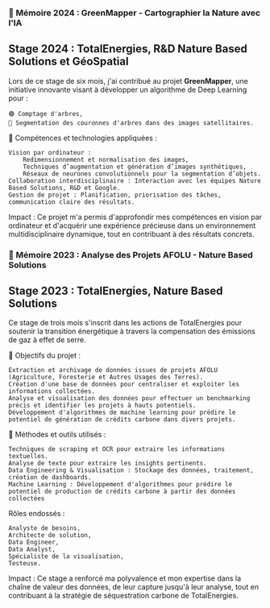 ### 📘 Mémoire 2024 : GreenMapper - Cartographier la Nature avec l'IA

## Stage 2024 : TotalEnergies, R&D Nature Based Solutions et GéoSpatial

Lors de ce stage de six mois, j'ai contribué au projet **GreenMapper**, une initiative innovante visant à développer un algorithme de Deep Learning pour :

    🟢 Comptage d'arbres,
    🌳 Segmentation des couronnes d'arbres dans des images satellitaires.

🚀 Compétences et technologies appliquées :

    Vision par ordinateur :
        Redimensionnement et normalisation des images,
        Techniques d’augmentation et génération d’images synthétiques,
        Réseaux de neurones convolutionnels pour la segmentation d’objets.
    Collaboration interdisciplinaire : Interaction avec les équipes Nature Based Solutions, R&D et Google.
    Gestion de projet : Planification, priorisation des tâches, communication claire des résultats.

Impact :
Ce projet m'a permis d'approfondir mes compétences en vision par ordinateur et d'acquérir une expérience précieuse dans un environnement multidisciplinaire dynamique, tout en contribuant à des résultats concrets.

### 📘 Mémoire 2023 : Analyse des Projets AFOLU - Nature Based Solutions

## Stage 2023 : TotalEnergies, Nature Based Solutions

Ce stage de trois mois s'inscrit dans les actions de TotalEnergies pour soutenir la transition énergétique à travers la compensation des émissions de gaz à effet de serre.

🎯 Objectifs du projet :

    Extraction et archivage de données issues de projets AFOLU (Agriculture, Foresterie et Autres Usages des Terres).
    Création d'une base de données pour centraliser et exploiter les informations collectées.
    Analyse et visualisation des données pour effectuer un benchmarking précis et identifier les projets à hauts potentiels.
    Développement d'algorithmes de machine learning pour prédire le potentiel de génération de crédits carbone dans divers projets.

🔧 Méthodes et outils utilisés :

    Techniques de scraping et OCR pour extraire les informations textuelles.
    Analyse de texte pour extraire les insights pertinents.
    Data Engineering & Visualisation : Stockage des données, traitement, création de dashboards.
    Machine Learning : Développement d'algorithmes pour prédire le potentiel de production de crédits carbone à partir des données collectées

Rôles endossés :

    Analyste de besoins,
    Architecte de solution,
    Data Engineer,
    Data Analyst,
    Spécialiste de la visualisation,
    Testeuse.

Impact :
Ce stage a renforcé ma polyvalence et mon expertise dans la chaîne de valeur des données, de leur capture jusqu'à leur analyse, tout en contribuant à la stratégie de séquestration carbone de TotalEnergies.
